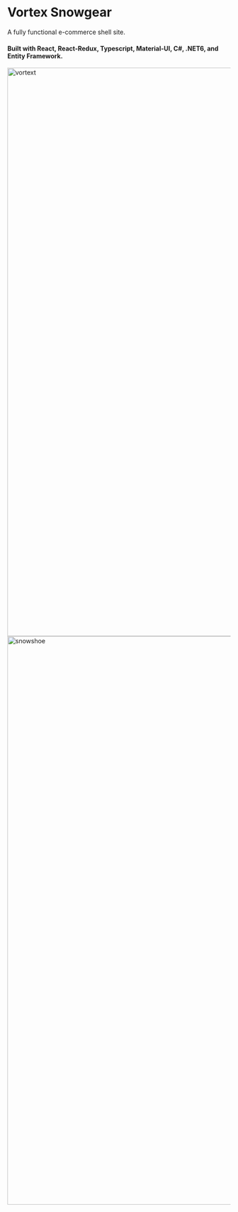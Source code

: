 # Vortex Snowgear
A fully functional e-commerce shell site.

#### Built with React, React-Redux, Typescript, Material-UI, C#, .NET6, and Entity Framework.

<img width="1281" alt="vortext" src="https://user-images.githubusercontent.com/37064367/171321918-f3c4856f-a119-4474-9f32-9f0d405a2f20.png">
<img width="1281" alt="snowshoe" src="https://user-images.githubusercontent.com/37064367/171322288-fcc2a1fc-20f8-4f70-a0f0-852e011f04f7.png">
